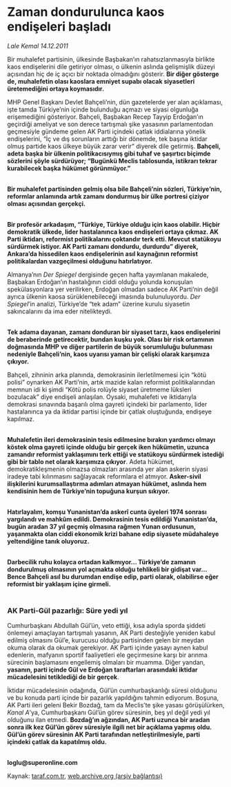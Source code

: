 # Zaman dondurulunca kaos endişeleri başladı

*Lale Kemal 14.12.2011*

<div class="yazi"><p>Bir muhalefet partisinin, ülkesinde Başbakan’ın rahatsızlanmasıyla birlikte kaos endişelerini dile getiriyor olması, o ülkenin aslında gelişmişlik düzeyi açısından hiç de iç açıcı bir noktada olmadığını gösterir. <b>Bir diğer gösterge de, muhalefetin olası kaoslara emniyet supabı olacak siyasetleri üretemediğini ortaya koymasıdır. </b></p>
<p>MHP Genel Başkanı Devlet Bahçeli’nin, dün gazetelerde yer alan açıklaması, işte tamda Türkiye’nin içinde bulunduğu açmazı ve siyasi olgunluğa erişemediğini gösteriyor. Bahçeli, Başbakan Recep Tayyip Erdoğan’ın geçirdiği ameliyat ve son derece tartışmalı şike yasasının parlamentodan geçmesiyle gündeme gelen AK Parti içindeki çatlak iddialarına yönelik endişelerini, “İç ve dış sorunların arttığı bir dönemde, tek başına iktidar olmuş partide kaos ülkeye büyük zarar verir” diyerek dile getirmiş. <b>Bahçeli, adeta başka bir ülkenin politikacısıymış gibi tuhaf ve şaşırtıcı biçimde sözlerini şöyle sürdürüyor; “Bugünkü Meclis tablosunda, istikrarı tekrar kurabilecek başka hükümet görünmüyor.” </b></p>
<p><b><br/>Bir muhalefet partisinden gelmiş olsa bile Bahçeli’nin sözleri, Türkiye’nin, reformlar anlamında artık zamanı dondurmuş bir ülke portresi çiziyor olması açısından gerçekçi. </b></p>
<p><b><br/>Bir profesör arkadaşım, “Türkiye, Türkiye olduğu için kaos olabilir. Hiçbir demokratik ülkede, lider hastalanınca kaos endişeleri ortaya çıkmaz. AK Parti iktidarı, reformist politikalarını çoktandır terk etti. Mevcut statükoyu sürdürmek istiyor. AK Parti zamanı dondurdu, durdurdu” diyerek, Ankara’da hissedilen kaos endişelerinin asıl kaynağının reformist politikalardan vazgeçilmesi olduğunu hatırlatıyor. </b></p>
<p>Almanya’nın <i>Der Spiegel</i> dergisinde geçen hafta yayımlanan makalede, Başbakan Erdoğan’ın hastalığının ciddi olduğu yolunda konuşulan spekülasyonlara yer verilirken, Erdoğan olmadan sadece AK Parti’nin değil ayrıca ülkenin kaosa sürüklenebileceği imasında bulunuluyordu. <i>Der Spiegel</i>’in analizi, Türkiye’de “tek adam” üzerine kurulu siyasetin sakıncalarını da ima eder nitelikteydi. </p>
<p><b><br/>Tek adama dayanan, zamanı donduran bir siyaset tarzı, kaos endişelerini de beraberinde getirecektir, bundan kuşku yok. Olası bir risk ortamının doğmasında MHP ve diğer partilerin de büyük sorumluluğu bulunması nedeniyle Bahçeli’nin, kaos uyarısı yaman bir çelişki olarak karşımıza çıkıyor. </b></p>
<p>Bahçeli, zihninin arka planında, demokrasinin ilerletilmemesi için “kötü polisi” oynarken AK Parti’nin, artık mazide kalan reformist politikalarından memnun idi ki şimdi “Kötü polis rolüyle siyaset üretmeme lüksleri bozulacak” diye endişeli anlaşılan. Oysaki, muhalefeti ve iktidarıyla demokrasi sınavında başarılı olma gayreti içindeki bir parlamento, lider hastalanınca ya da iktidar partisi içinde bir çatlak oluştuğunda, endişeye kapılmaz.</p>
<p><b><br/>Muhalefetin ileri demokrasinin tesis edilmesine bırakın yardımcı olmayı köstek olma gayreti içinde olduğu bir gerçek iken hükümetin, uzunca zamandır reformist yaklaşımını terk ettiği ve statükoyu sürdürmek istediği gibi bir tablo net olarak karşımıza çıkıyor</b>. Adeta hükümet, demokratikleşmenin olmazsa olmazları arasında yer alan askerin siyasi iradeye tabi kılınmasını sağlayacak reformlara el atmıyor. <b>Asker-sivil ilişkilerini kurumsallaştırma adımları atmayan hükümet, aslında hem kendisinin hem de Türkiye’nin topuğuna kurşun sıkıyor. </b></p>
<p><b><br/>Hatırlayalım, komşu Yunanistan’da askerî cunta üyeleri 1974 sonrası yargılandı ve mahkûm edildi. Demokrasinin tesis edildiği Yunanistan’da, bugün aradan 37 yıl geçmiş olmasına rağmen Yunan ordusunun, yaşanmakta olan ciddi ekonomik krizi bahane edip siyasete müdahaleye yeltendiğine tanık oluyoruz. </b></p>
<p><b><br/>Darbecilik ruhu kolayca ortadan kalkmıyor... Türkiye’de zamanın dondurulmuş olmasının yol açmakta olduğu tehlikeli bir gidişat var... Bence Bahçeli asıl bu durumdan endişe edip, parti olarak, olabilirse eğer reformist bir yaklaşım içine girmeli. </b></p>
<h3><br/>AK Parti-Gül pazarlığı: Süre yedi yıl </h3>
<p>Cumhurbaşkanı Abdullah Gül’ün, veto ettiği, kısa adıyla sporda şiddeti önlemeyi amaçlayan tartışmalı yasanın, AK Parti desteğiyle yeniden kabul edilmiş olmasını Gül’e, kurucusu olduğu partisinden gelen bir meydan okuma olarak da okumak gerekiyor. AK Parti içinde yasayı aynen kabul edenlerin, mafyanın sportif faaliyetleri ele geçirmesine karşı bir arınma sürecinin başlamasını engellemiş olmaları bir muamma. Diğer yandan, <b>yasanın, parti içinde Gül ve Erdoğan taraftarları arasındaki iktidar mücadelesini tetiklediği de bir gerçek</b>.<b> </b></p>
<p>İktidar mücadelesinin odağında, Gül’ün cumhurbaşkanlığı süresi olduğunu ve bu konuda parti içinde bir pazarlık yapıldığını tahmin ediyorum. Boşuna, AK Parti ileri geleni Bekir Bozdağ, tam da Meclis’te şike yasası görüşülürken, <i>Kanal A</i>’ya, Cumhurbaşkanı Gül’ün görev süresinin, beş yıl değil yedi yıl olduğunu ilan etmedi. <b>Bozdağ’ın ağzından, AK Parti uzunca bir aradan sonra ilk kez Gül’ün görev süresiyle ilgili net bir açıklama yapmış oldu. Gül’ün görev süresinin AK Parti tarafından netleştirilmesiyle, parti içindeki çatlak da kapatılmış oldu. </b></p>
<p><b><br/>loglu@superonline.com</b></p>
</div>

Kaynak: [taraf.com.tr](http://www.taraf.com.tr/lale-kemal/makale-zaman-dondurulunca-kaos-endiseleri-basladi.htm), [web.archive.org (arşiv bağlantısı)](http://web.archive.org/web/20130817050925/http://www.taraf.com.tr/lale-kemal/makale-zaman-dondurulunca-kaos-endiseleri-basladi.htm)
